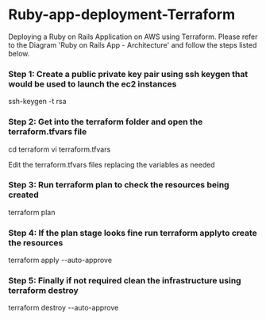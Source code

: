 # Ruby-app-deployment-Terraform
Deploying a Ruby on Rails Application on AWS using Terraform. Please refer to the Diagram 'Ruby on Rails App - Architecture' and follow the steps listed below.

### Step 1: Create a public private key pair using ssh keygen that would be used to launch the ec2 instances
ssh-keygen -t rsa

### Step 2: Get into the terraform folder and open the terraform.tfvars file
cd terraform
vi terraform.tfvars

Edit the terraform.tfvars files replacing the variables as needed

### Step 3: Run terraform plan to check the resources being created
terraform plan

### Step 4: If the plan stage looks fine run terraform applyto create the resources
terraform apply --auto-approve

### Step 5: Finally if not required clean the infrastructure using terraform destroy 
terraform destroy --auto-approve
